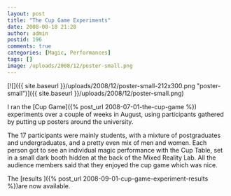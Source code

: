 ```yaml
---
layout: post
title: "The Cup Game Experiments"
date: 2008-08-18 21:28
author: admin
postid: 196
comments: true
categories: [Magic, Performances]
tags: []
image: /uploads/2008/12/poster-small.png
---
```

[![]({{ site.baseurl }}/uploads/2008/12/poster-small-212x300.png "poster-small")]({{ site.baseurl }}/uploads/2008/12/poster-small.png)

I ran the [Cup Game]({% post_url 2008-07-01-the-cup-game %}) experiments over a couple of weeks in August, using participants gathered by putting up posters around the university.

The 17 participants were mainly students, with a mixture of postgraduates and undergraduates, and a pretty even mix of men and women. Each person got to see an individual magic performance with the Cup Table, set in a small dark booth hidden at the back of the Mixed Reality Lab. All the audience members said that they enjoyed the cup game which was nice.

The [results ]({% post_url 2008-09-01-cup-game-experiment-results %})are now available.

